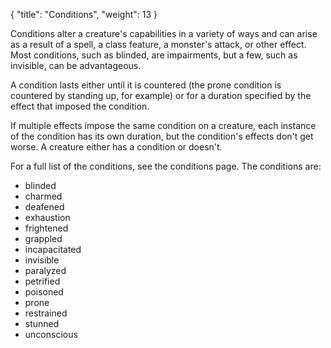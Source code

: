 {
  "title": "Conditions",
  "weight": 13
}

Conditions alter a creature's capabilities in a variety of ways and can arise as a result of a spell, a class feature, a monster's attack, or other effect. Most conditions, such as <wc-fetch type="condition">blinded</wc-fetch>, are impairments, but a few, such as <wc-fetch type="condition">invisible</wc-fetch>, can be advantageous.

A condition lasts either until it is countered (the <wc-fetch type="condition">prone</wc-fetch> condition is countered by standing up, for example) or for a duration specified by the effect that imposed the condition.

If multiple effects impose the same condition on a creature, each instance of the condition has its own duration, but the condition's effects don't get worse. A creature either has a condition or doesn't.

For a full list of the conditions, see the conditions page. The conditions are:

- <wc-fetch type="condition">blinded</wc-fetch>
- <wc-fetch type="condition">charmed</wc-fetch>
- <wc-fetch type="condition">deafened</wc-fetch>
- <wc-fetch type="condition">exhaustion</wc-fetch>
- <wc-fetch type="condition">frightened</wc-fetch>
- <wc-fetch type="condition">grappled</wc-fetch>
- <wc-fetch type="condition">incapacitated</wc-fetch>
- <wc-fetch type="condition">invisible</wc-fetch>
- <wc-fetch type="condition">paralyzed</wc-fetch>
- <wc-fetch type="condition">petrified</wc-fetch>
- <wc-fetch type="condition">poisoned</wc-fetch>
- <wc-fetch type="condition">prone</wc-fetch>
- <wc-fetch type="condition">restrained</wc-fetch>
- <wc-fetch type="condition">stunned</wc-fetch>
- <wc-fetch type="condition">unconscious</wc-fetch>